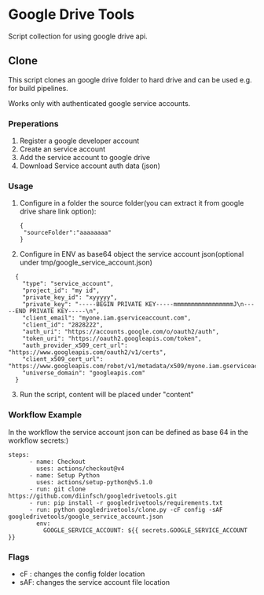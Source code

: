 # Google Drive Tools

Script collection for using google drive api.

## Clone

This script clones an google drive folder to hard drive and can be used e.g. for build pipelines. 

Works only with authenticated google service accounts.

### Preperations

1. Register a google developer account
2. Create an service account
3. Add the service account to google drive
4. Download Service account auth data (json)

### Usage

1. Configure in a folder the source folder(you can extract it from google drive share link option):
   ```
   {
    "sourceFolder":"aaaaaaaa" 
   }
   ```
2. Configure in ENV as base64 object the service account json(optional under tmp/google_service_account.json)
```
  {
    "type": "service_account",
    "project_id": "my id",
    "private_key_id": "xyyyyy",
    "private_key": "-----BEGIN PRIVATE KEY-----mmmmmmmmmmmmmmmmmJ\n-----END PRIVATE KEY-----\n",
    "client_email": "myone.iam.gserviceaccount.com",
    "client_id": "2828222",
    "auth_uri": "https://accounts.google.com/o/oauth2/auth",
    "token_uri": "https://oauth2.googleapis.com/token",
    "auth_provider_x509_cert_url": "https://www.googleapis.com/oauth2/v1/certs",
    "client_x509_cert_url": "https://www.googleapis.com/robot/v1/metadata/x509/myone.iam.gserviceaccount.com",
    "universe_domain": "googleapis.com"
  }
```
3. Run the script, content will be placed under "content"

### Workflow Example

In the workflow the service account json can be defined as base 64 in the workflow secrets:) 

```
steps:
      - name: Checkout
        uses: actions/checkout@v4
      - name: Setup Python
        uses: actions/setup-python@v5.1.0
      - run: git clone https://github.com/diinfsch/googledrivetools.git
      - run: pip install -r googledrivetools/requirements.txt
      - run: python googledrivetools/clone.py -cF config -sAF googledrivetools/google_service_account.json
        env:
          GOOGLE_SERVICE_ACCOUNT: ${{ secrets.GOOGLE_SERVICE_ACCOUNT }}
```

### Flags

- cF : changes the config folder location
- sAF: changes the service account file location
